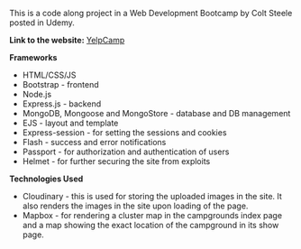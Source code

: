 This is a code along project in a Web Development Bootcamp by Colt Steele posted in Udemy.

**Link to the website:** [YelpCamp](https://protected-shelf-20471.herokuapp.com/)

**Frameworks**

- HTML/CSS/JS
- Bootstrap - frontend
- Node.js
- Express.js - backend
- MongoDB, Mongoose and MongoStore - database and DB management
- EJS - layout and template
- Express-session - for setting the sessions and cookies
- Flash - success and error notifications
- Passport - for authorization and authentication of users
- Helmet - for further securing the site from exploits

**Technologies Used**

- Cloudinary - this is used for storing the uploaded images in the site. It also renders the images in the site upon loading of the page.
- Mapbox - for rendering a cluster map in the campgrounds index page and a map showing the exact location of the campground in its show page.
